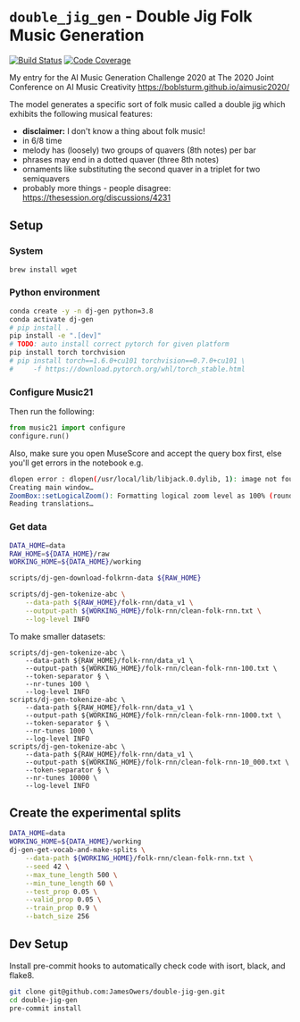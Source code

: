 [build-image]: https://travis-ci.com/JamesOwers/double-jig-gen.svg?branch=master
[build-url]: https://travis-ci.com/JamesOwers/double-jig-gen
[coverage-image]: https://codecov.io/gh/JamesOwers/double-jig-gen/branch/master/graph/badge.svg
[coverage-url]: https://codecov.io/github/JamesOwers/double-jig-gen?branch=master
<!-- [docs-image]: https://readthedocs.org/projects/midi_degradation_toolkit/badge/?version=latest
[docs-url]: https://midi_degradation_toolkit.readthedocs.io/en/latest/?badge=latest
[pypi-image]: https://badge.fury.io/py/midi_degradation_toolkit.svg
[pypi-url]: https://pypi.python.org/pypi/midi_degradation_toolkit -->

# `double_jig_gen` - Double Jig Folk Music Generation

[![Build Status][build-image]][build-url]
[![Code Coverage][coverage-image]][coverage-url]
<!-- [![PyPI Version][pypi-image]][pypi-url] -->
<!-- [![Docs Status][docs-image]][docs-url] -->

My entry for the AI Music Generation Challenge 2020 at The 2020 Joint Conference on AI
Music Creativity <https://boblsturm.github.io/aimusic2020/>

The model generates a specific sort of folk music called a double jig which exhibits the
following musical features:
* **disclaimer:** I don't know a thing about folk music!
* in 6/8 time
* melody has (loosely) two groups of quavers (8th notes) per bar
* phrases may end in a dotted quaver (three 8th notes)
* ornaments like substituting the second quaver in a triplet for two semiquavers
* probably more things - people disagree: <https://thesession.org/discussions/4231>

## Setup

### System
```bash
brew install wget
```

### Python environment
```bash
conda create -y -n dj-gen python=3.8
conda activate dj-gen
# pip install .
pip install -e ".[dev]"
# TODO: auto install correct pytorch for given platform
pip install torch torchvision
# pip install torch==1.6.0+cu101 torchvision==0.7.0+cu101 \
#     -f https://download.pytorch.org/whl/torch_stable.html
```

### Configure Music21

Then run the following:
```python
from music21 import configure
configure.run()
```

Also, make sure you open MuseScore and accept the query box first, else you'll get
errors in the notebook e.g.
```bash
dlopen error : dlopen(/usr/local/lib/libjack.0.dylib, 1): image not found
Creating main window…
ZoomBox::setLogicalZoom(): Formatting logical zoom level as 100% (rounded from 1.000000)
Reading translations…
```

### Get data
```bash
DATA_HOME=data
RAW_HOME=${DATA_HOME}/raw
WORKING_HOME=${DATA_HOME}/working

scripts/dj-gen-download-folkrnn-data ${RAW_HOME}

scripts/dj-gen-tokenize-abc \
    --data-path ${RAW_HOME}/folk-rnn/data_v1 \
    --output-path ${WORKING_HOME}/folk-rnn/clean-folk-rnn.txt \
    --log-level INFO
```

To make smaller datasets:
```
scripts/dj-gen-tokenize-abc \
    --data-path ${RAW_HOME}/folk-rnn/data_v1 \
    --output-path ${WORKING_HOME}/folk-rnn/clean-folk-rnn-100.txt \
    --token-separator § \
    --nr-tunes 100 \
    --log-level INFO
scripts/dj-gen-tokenize-abc \
    --data-path ${RAW_HOME}/folk-rnn/data_v1 \
    --output-path ${WORKING_HOME}/folk-rnn/clean-folk-rnn-1000.txt \
    --token-separator § \
    --nr-tunes 1000 \
    --log-level INFO
scripts/dj-gen-tokenize-abc \
    --data-path ${RAW_HOME}/folk-rnn/data_v1 \
    --output-path ${WORKING_HOME}/folk-rnn/clean-folk-rnn-10_000.txt \
    --token-separator § \
    --nr-tunes 10000 \
    --log-level INFO
```

## Create the experimental splits
```bash
DATA_HOME=data
WORKING_HOME=${DATA_HOME}/working
dj-gen-get-vocab-and-make-splits \
    --data-path ${WORKING_HOME}/folk-rnn/clean-folk-rnn.txt \
    --seed 42 \
    --max_tune_length 500 \
    --min_tune_length 60 \
    --test_prop 0.05 \
    --valid_prop 0.05 \
    --train_prop 0.9 \
    --batch_size 256
```

## Dev Setup
Install pre-commit hooks to automatically check code with isort, black, and flake8.

```bash
git clone git@github.com:JamesOwers/double-jig-gen.git
cd double-jig-gen
pre-commit install
```
